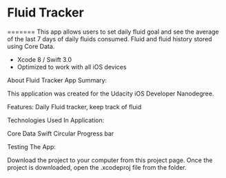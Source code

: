 # Fluid Tracker

=======
This app allows users to set daily fluid goal and see the average of the last 7 days of daily fluids consumed. Fluid and fluid history stored using Core Data.
* Xcode 8 / Swift 3.0
* Optimized to work with all iOS devices 

About Fluid Tracker App
Summary:

This application was created  for the Udacity iOS Developer Nanodegree.

Features:
Daily Fluid tracker, keep track of fluid

Technologies Used In Application:

Core Data
Swift 
Circular Progress bar

Testing The App:

Download the project to your computer from this project page.
Once the project is downloaded, open the .xcodeproj file from the folder.
